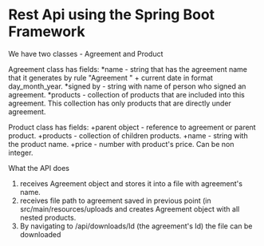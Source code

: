 # Rest Api using the Spring Boot Framework

We have two classes - Agreement and Product

Agreement class has fields:
*name - string that has the agreement name that it generates by rule "Agreement " + current date in format day_month_year.
*signed by - string with name of person who signed an agreement.
*products - collection of products that are included into this agreement. 
This collection has only products that are directly under agreement.
        
Product class has fields:
+parent object - reference to agreement or parent product.
+products - collection of children products.
+name - string with the product name.
+price - number with product's price. Can be non integer.

What the API does 
  1) receives Agreement object and stores it into a file with agreement's name.
  2) receives file path to agreement saved in previous point (in src/main/resources/uploads and creates Agreement object with all nested products. 
  3) By navigating to /api/downloads/Id (the agreement's Id) the file can be downloaded
